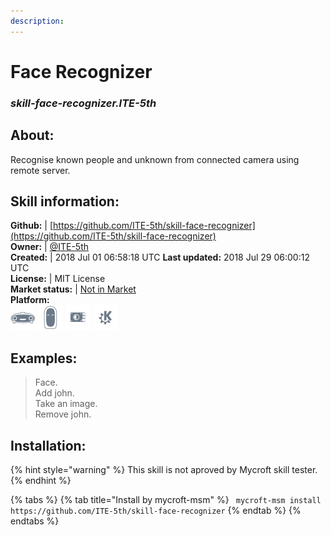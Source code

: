 ```yaml
---
description: 
---
```


# Face Recognizer  
### _skill-face-recognizer.ITE-5th_  
## About:  
Recognise known people and unknown from connected camera using remote server.

## Skill information:  
**Github:** | [https://github.com/ITE-5th/skill-face-recognizer](https://github.com/ITE-5th/skill-face-recognizer)  
**Owner:** | [@ITE-5th](https://github.com/ITE-5th)  
**Created:** | 2018 Jul 01 06:58:18 UTC  **Last updated:** 2018 Jul 29 06:00:12 UTC  
**License:** | MIT License  
**Market status:** | [Not in Market](https://market.mycroft.ai/skill/)  
**Platform:**  
 ![Mark I](../.gitbook/assets/mark-1-icon.png)  ![Mark II](../.gitbook/assets/mark-2-icon.png)  ![Picroft](../.gitbook/assets/picroft-icon.png)  ![plasmoid](../.gitbook/assets/kde.png)   
## Examples:  
> Face.  
> Add john.  
> Take an image.  
> Remove john.  
  
## Installation:  
{% hint style="warning" %}
This skill is not aproved by Mycroft skill tester.
{% endhint %}
    
{% tabs %}
{% tab title="Install by mycroft-msm" %}
``` mycroft-msm install https://github.com/ITE-5th/skill-face-recognizer```
{% endtab %}
  {% endtabs %}
  